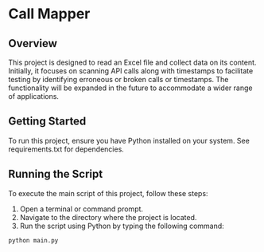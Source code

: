 # Call Mapper

## Overview
This project is designed to read an Excel file and collect data on its content. Initially, it focuses on scanning API calls along with timestamps to facilitate testing by identifying erroneous or broken calls or timestamps. 
The functionality will be expanded in the future to accommodate a wider range of applications.

## Getting Started
To run this project, ensure you have Python installed on your system. See requirements.txt for dependencies.


## Running the Script
To execute the main script of this project, follow these steps:

1. Open a terminal or command prompt.
2. Navigate to the directory where the project is located.
3. Run the script using Python by typing the following command:

```bash
python main.py
```
